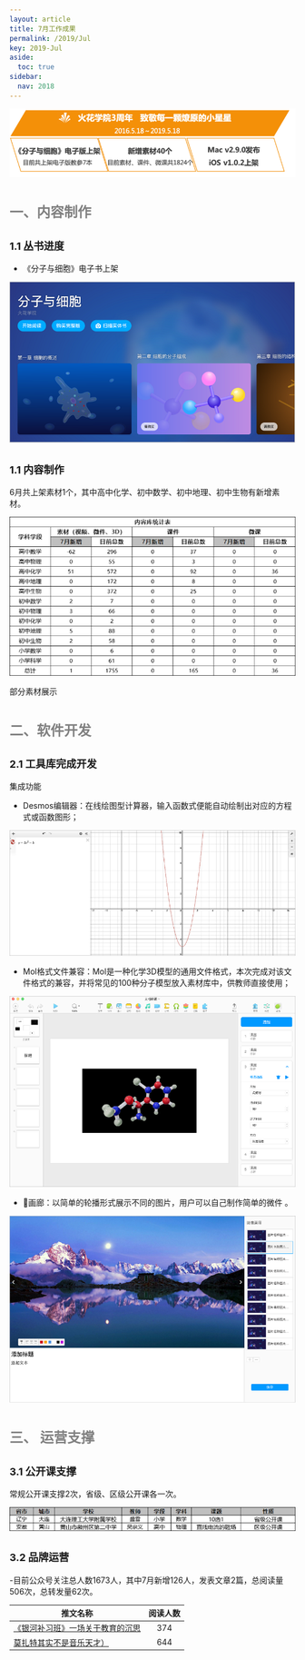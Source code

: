 ```yaml
---
layout: article
title: 7月工作成果
permalink: /2019/Jul
key: 2019-Jul
aside:
  toc: true
sidebar:
  nav: 2018
---
```


<bro/><bro/>

![avatar](images/20190500.png)

# <font size="5" color="gray">一、内容制作</font>

## <font size="4" >1.1 丛书进度</font>

- 《分子与细胞》电子书上架

![avatar](images/2019040102.png)

## <font size="4" >1.1 内容制作</font>

6月共上架素材1个，其中高中化学、初中数学、初中地理、初中生物有新增素材。

![avatar](images/2019073101.png)

部分素材展示

# <font size="5" color="gray">二、软件开发</font>

## <font size="4" >2.1 工具库完成开发</font>

集成功能

- Desmos编辑器：在线绘图型计算器，输入函数式便能自动绘制出对应的方程式或函数图形；

![avatar](images/2019073102.png)

- Mol格式文件兼容：Mol是一种化学3D模型的通用文件格式，本次完成对该文件格式的兼容，并将常见的100种分子模型放入素材库中，供教师直接使用；

![avatar](images/2019073103.png)

- 画廊：以简单的轮播形式展示不同的图片，用户可以自己制作简单的微件 。

![avatar](images/2019073104.png)

# <font size="5" color="gray">三、	运营支撑</font>

## <font size="4" >3.1 公开课支撑</font>

常规公开课支撑2次，省级、区级公开课各一次。

![avatar](images/2019073105.png)

## <font size="4" >3.2 品牌运营</font>

-目前公众号关注总人数1673人，其中7月新增126人，发表文章2篇，总阅读量506次，总转发量62次。

| 推文名称 |  阅读人数  | 
|-------------|:------:|
[《银河补习班》一场关于教育的沉思](https://mp.weixin.qq.com/s/bzX4gUtwKVVESyAiEeUHrQ)|	374|
|[莫扎特其实不是音乐天才） ](https://mp.weixin.qq.com/s/Wzpiev-nUmLptD1JO_Ws2Q)|	644|




